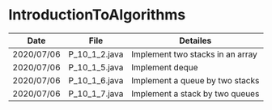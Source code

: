 # IntroductionToAlgorithms

|    Date    |     File      | Detailes |
|    ----    |     ----      |   ----   |
| 2020/07/06 | P_10_1_2.java | Implement two stacks in an array |
| 2020/07/06 | P_10_1_5.java | Implement deque |
| 2020/07/06 | P_10_1_6.java | Implement a queue by two stacks |
| 2020/07/06 | P_10_1_7.java | Implement a stack by two queues |
